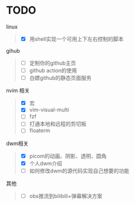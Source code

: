 # TODO

linux
> - [x] 用shell实现一个可用上下左右控制的脚本

gihub
> - [ ] 定制你的github主页
> - [ ] github action的使用
> - [ ] 白嫖github的静态页面服务

nvim 相关
> - [x] 宏
> - [x] vim-visual-multi
> - [ ] fzf
> - [ ] 打通本地和远程的剪切板
> - [ ] floaterm

dwm相关
> - [x] picom的动画、阴影、透明、圆角
> - [x] 个人dwm介绍
> - [ ] 如何修改dwm的源代码实现自己想要的功能

其他
> - [ ] obs推流到bilibili+弹幕解决方案
